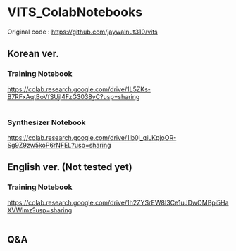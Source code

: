 # VITS_ColabNotebooks<br>
Original code : https://github.com/jaywalnut310/vits<br>
## Korean ver.<br>
### Training Notebook
https://colab.research.google.com/drive/1L5ZKs-B7RFxAqtBoVfSUjl4FzG3038yC?usp=sharing<br>
<br>
### Synthesizer Notebook
https://colab.research.google.com/drive/1lb0j_qiLKpjoOR-Sg9Z9zw5koP6rNFEL?usp=sharing<br>
## English ver. (Not tested yet)
### Training Notebook
https://colab.research.google.com/drive/1h2ZYSrEW8I3Ce1uJDwOMBpi5HaXVWImz?usp=sharing<br>
<br>
## Q&A<br>

